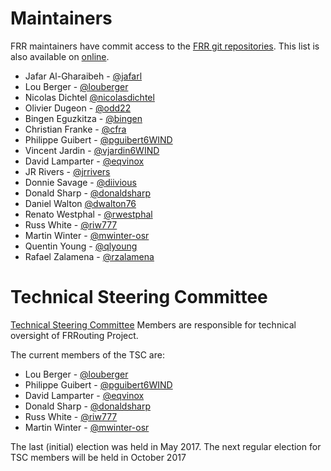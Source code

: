 # Maintainers

FRR maintainers have commit access to the [FRR git repositories](https://github.com/frrouting).  This list is also available on [online](https://github.com/orgs/frrouting/teams/maintainers).

- Jafar Al-Gharaibeh - [@jafarl](https://github.com/jafaral)
- Lou Berger - [@louberger](https://github.com/louberger)
- Nicolas Dichtel [@nicolasdichtel](https://github.com/nicolasdichtel)
- Olivier Dugeon - [@odd22](https://github.com/odd22)
- Bingen Eguzkitza - [@bingen](https://github.com/bingen)
- Christian Franke - [@cfra](https://github.com/cfra)
- Philippe Guibert - [@pguibert6WIND](https://github.com/pguibert6WIND)
- Vincent Jardin - [@vjardin6WIND](https://github.com/vjardin6WIND)
- David Lamparter - [@eqvinox](https://github.com/eqvinox)
- JR Rivers - [@jrrivers](https://github.com/jrrivers)
- Donnie Savage - [@diivious](https://github.com/diivious)
- Donald Sharp - [@donaldsharp](https://github.com/donaldsharp)
- Daniel Walton [@dwalton76](https://github.com/dwalton76)
- Renato Westphal - [@rwestphal](https://github.com/rwestphal)
- Russ White - [@riw777](https://github.com/riw777)
- Martin Winter - [@mwinter-osr](https://github.com/mwinter-osr)
- Quentin Young - [@qlyoung](https://github.com/qlyoung)
- Rafael Zalamena - [@rzalamena](https://github.com/rzalamena)

# Technical Steering Committee

[Technical Steering Committee](tsc.html) Members are responsible for technical oversight of FRRouting Project.

The current members of the TSC are:

- Lou Berger - [@louberger](https://github.com/louberger)
- Philippe Guibert - [@pguibert6WIND](https://github.com/pguibert6WIND)
- David Lamparter - [@eqvinox](https://github.com/eqvinox)
- Donald Sharp - [@donaldsharp](https://github.com/donaldsharp)
- Russ White - [@riw777](https://github.com/riw777)
- Martin Winter - [@mwinter-osr](https://github.com/mwinter-osr)

The last (initial) election was held in May 2017. The next regular election for TSC members will be held in October 2017
